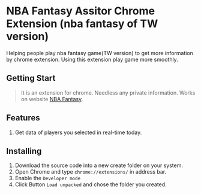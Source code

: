 # NBA Fantasy Assitor Chrome Extension (nba fantasy of TW version)

Helping people play nba fantasy game(TW version) to get more information by chrome extension.
Using this extension play game more smoothly.

## Getting Start
>It is an extension for chrome.
>Needless any private information.
>Works on website [NBA Fantasy](https://nba.udn.com/fantasy/fantasy).

## Features
1. Get data of players you selected in real-time today.

## Installing 
1. Download the source code into a new create folder on your system.
2. Open Chrome and type ````chrome://extensions/```` in address bar.
3. Enable the ```Developer mode```
4. Click Button ```Load unpacked``` and chose the folder you created.

